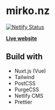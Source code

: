 # mirko.nz

[![Netlify Status](https://api.netlify.com/api/v1/badges/6e019be3-f7d7-4259-a0a0-a914b869c058/deploy-status)](https://app.netlify.com/sites/ntn-boilerplate/deploys)

**[Live website](https://mirko.nz/)**

## Build with

- Nuxt.js (Vue)
- Tailwind
- PostCSS
- PurgeCSS
- Netlify CMS
- Prettier
